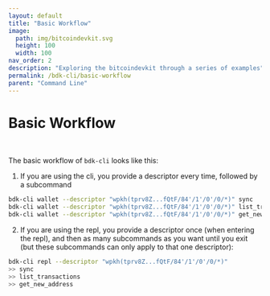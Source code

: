 ```yaml
---
layout: default
title: "Basic Workflow"
image: 
  path: img/bitcoindevkit.svg
  height: 100
  width: 100
nav_order: 2
description: "Exploring the bitcoindevkit through a series of examples"
permalink: /bdk-cli/basic-workflow
parent: "Command Line"
---
```

# Basic Workflow
<br/>

The basic workflow of `bdk-cli` looks like this: 
1. If you are using the cli, you provide a descriptor every time, followed by a subcommand 
```sh
bdk-cli wallet --descriptor "wpkh(tprv8Z...fQtF/84'/1'/0'/0/*)" sync
bdk-cli wallet --descriptor "wpkh(tprv8Z...fQtF/84'/1'/0'/0/*)" list_transactions
bdk-cli wallet --descriptor "wpkh(tprv8Z...fQtF/84'/1'/0'/0/*)" get_new_address
```
2. If you are using the repl, you provide a descriptor once (when entering the repl), and then as many subcommands as you want until you exit (but these subcommands can only apply to that one descriptor):
```sh
bdk-cli repl --descriptor "wpkh(tprv8Z...fQtF/84'/1'/0'/0/*)"
>> sync
>> list_transactions
>> get_new_address
```
